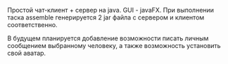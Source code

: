 Простой чат-клиент + сервер на java. GUI - javaFX.
При выполнении таска assemble генерируется 2 jar файла с сервером и клиентом соответственно.

В будущем планируется добавление возможности писать личным сообщением выбранному человеку, а также возможность установить свой аватар.
